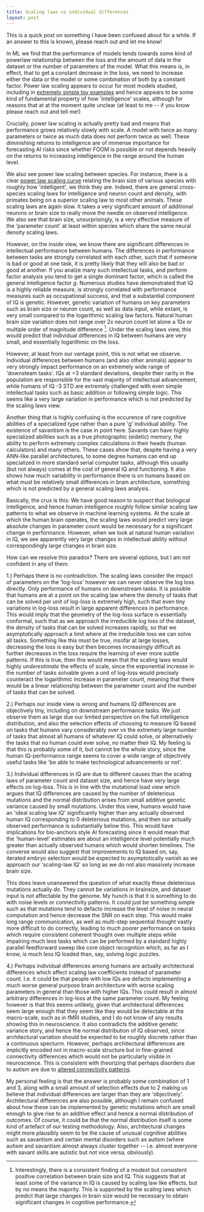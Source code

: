```yaml
---
title: Scaling laws vs individual differences
layout: post
---
```

This is a quick post on something I have been confused about for a while. If an answer to this is known, please reach out and let me know!

In ML we find that the performance of models tends towards some kind of powerlaw relationship between the loss and the amount of data in the dataset or the number of parameters of the model. What this means is, in effect, that to get a constant decrease in the loss, we need to increase either the data or the model or some combination of both by a constant factor. Power law scaling appears to occur for most models studied, including in [extremely simple toy examples](https://arxiv.org/pdf/2102.04074.pdf) and hence appears to be some kind of fundamental property of how 'intelligence' scales, although for reasons that at at the moment quite unclear (at least to me -- if you know please reach out and tell me!)

Crucially, power law scaling is actually pretty bad and means that performance grows relatively slowly with scale. A model with twice as many parameters or twice as much data does not perform twice as well. These diminishing returns to intelligence are of immense importance for forecasting AI risks since whether FOOM is possible or not depends heavily on the returns to increasing intelligence in the range around the human level. 

We also see power law scaling between species. For instance, there is a clear [power law scaling curve](https://www.karger.com/Article/FullText/327318) relating the brain size of various species with roughly how 'intelligent', we think they are. Indeed, there are general cross-species scaling laws for intelligence and neuron count and density, with primates being on a superior scaling law to most other animals.  These scaling laws are again slow. It takes a very significant amount of additional neurons or brain size to really move the needle on observed intelligence. We also see that brain size, unsurprisingly, is a very effective measure of the 'parameter count' at least within species which share the same neural density scaling laws. 

However, on the inside view, we know there are significant differences in intellectual performance between humans. The differences in performance between tasks are strongly correlated with each other, such that if someone is bad or good at one task, it is pretty likely that they will also be bad or good at another. If you analze many such intellectual tasks, and perform factor analysis you tend to get a single dominant factor, which is called the general intelligence factor *g*. Numerous studies have demonstrated that IQ is a highly reliable measure, is strongly correlated with performance measures such as occupational success, and that a substantial component of IQ is genetic. However, genetic variation of humans on key parameters such as brain size or neuron count, as well as data input, while extant, is very small compared to the logarithmic scaling law factors. Natural human brain size variation does not range over 2x neuron count let alone a 10x or multiple order of magnitude difference [^1]. Under the scaling laws view, this would predict that individual differences in IQ between humans are very small, and essentially logarithmic on the loss.

However, at least from our vantage point, this is not what we observe. Individual differences between humans (and also other animals) appear to very strongly impact performance on an extremely wide range of 'downsteam tasks'. IQs at +3 standard deviations, despite their rarity in the population are responsible for the vast majority of intellectual advancement, while humans of IQ -3 STD are extremely challenged with even simple intellectual tasks such as basic addition or following simple logic. This seems like a very large variation in performance which is not predicted by the scaling laws view. 

Another thing that is highly confusing is the occurence of rare cognitive abilities of a specialized type rather than a pure 'g' individual ability. The existence of savantism is the case in point here. Savants can have highly specialized abilities such as a true photographic (eidetic) memory, the ability to perform extremely complex calculations in their heads (human calculators) and many others. These cases show that, despite having a very ANN-like parallel architectures, to some degree humans can end up specialized in more standard serial computer tasks, although this usually (but not always) comes at the cost of general IQ and functioning. It also shows how much variability in performance there is on humans based on what must be relatively small differences in brain architecture, something which is not predicted by a general scaling laws analysis.

Basically, the crux is this: We have good reason to suspect that biological intelligence, and hence human intelligence roughly follow similar scaling law patterns to what we observe in machine learning systems. At the scale at which the human brain operates, the scaling laws would predict very large absolute changes in parameter count would be necessary for a significant change in performance. However, when we look at natural human variation in IQ, we see apparently very large changes in intellectual ability without correspondingly large changes in brain size.

How can we resolve this paradox? There are several options, but I am not confident in any of them. 

1.) Perhaps there is no contradiction. The scaling laws consider the impact of parameters on the 'log-loss' however we can never observe the log loss directly. Only performance of humans on downstream tasks. It is possible that humans are at a point on the scaling law where the density of tasks that can be solved per unit of log-loss is extremely high, such that even tiny variations in log-loss result in large apparent differences in performance. This would imply that the geometry of the log-loss surface is essentially conformal, such that as we approach the irreducible log loss of the dataset, the density of tasks that can be solved increases rapidly, so that we asymptotically approach a limit where at the irreducible loss we can solve all tasks. Something like this must be true, insofar at large losses, decreasing the loss is easy but then becomes increasingly difficult as further decreases in the loss require the learning of ever more subtle patterns. If this is true, then this would mean that the scaling laws would highly *underestimate* the effects of scale, since the exponential increase in the number of tasks solvable given a unit of log-loss would precisely counteract the logarithmic increase in parameter count, meaning that there would be a linear relationship between the parameter count and the number of tasks that can be solved.

2.) Perhaps our inside view is wrong and humans IQ differences are objectively tiny, including on downstream performance tasks. We just observe them as large due our limited perspective on the full intelligence distribution, and also the selection effects of choosing to measure IQ based on tasks that humans vary considerably over vs the extremely large number of tasks that almost all humans of whatever IQ could solve, or alternatively the tasks that no human could ever solve, no matter their IQ. My feeling is that this is probably some of it, but cannot be the whole story, since the human IQ-performance range seems to cover a wide range of objectively useful tasks like 'be able to make technological advancements or not'.

3.) Individual differences in IQ are due to different causes than the scaling laws of parameter count and dataset size, and hence have very large effects on log-loss. This is in line with the mutational load view which argues that IQ differences are caused by the number of deleterious mutations and the normal distribution arises from small additive genetic variance caused by small mutations. Under this view, humans would have an 'ideal scaling law IQ' significantly higher than any actually observed human IQ corresponding to 0 deleterious mutations, and then our actually observed performance is substantially below this. This would have implications for bio-anchors style AI forecasting since it would mean that the 'human-level' estimates are about an intelligence level potentially much greater than actually observed humans which would shorten timelines. The converse would also suggest that improvements to IQ based on, say, iterated embryo selection would be expected to asymptotically vanish as we approach our 'scaling-law IQ' so long as we do not also massively increase brain size. 

This does leave unanswered the question of what exactly these deleterious mutations actually *do*. They cannot be variations in brainsize, and dataset input is not affectable by the genome. My hunch is that it is something to do with noise levels or connectivity patterns. It could just be something simple such as that mutations tend to defacto increase the level of noise in neural computation and hence decrease the SNR on each step. This would make long range communication, as well as multi-step sequential thought vastly more difficult to do correctly, leading to much poorer performance on tasks which require consistent coherent thought over multiple steps while impairing much less tasks which can be performed by a standard highly parallel feedforward sweep like core object recognition which, as far as I know, is much less IQ loaded than, say, solving logic puzzles.

4.) Perhaps individual differences among humans are actually architectural differences which affect scaling law coefficients instead of parameter count. I.e. it could be that people with low IQs are defacto implementing a much worse general purpose brain architecture with worse scaling parameters in general than those with higher IQs. This could result in almost arbitrary differences in log-loss at the same parameter count. My feeling however is that this seems unlikely, given that architectural differences seem large enough that they seem like they would be detectable at the macro-scale, such as in fMRI studies, and I do not know of any results showing this in neuroscience. It also contradicts the additive genetic variance story, and hence the normal distribution of IQ observed, since architectural variation should be expected to be roughly discrete rather than a continuous specturm. However, perhaps architectural differences are implicitly encoded not in macro-scale structure but in fine-grained connectivity differences which would not be particularly visible in neuroscience. This is consistent with theorizing that perhaps disorders due to autism are due to [altered connectivity patterns](https://www.ncbi.nlm.nih.gov/pmc/articles/PMC4843767/).

My personal feeling is that the answer is probably some combination of 1 and 3, along with a small amount of selection effects due to 2 making us believe that individual differences are larger than they are 'objectively'. Architectural differences are also possible, although I remain confused about how these can be implemented by genetic mutations which are small enough to give rise to an additive effect and hence a normal distribution of outcomes. Of course, it could be that the normal distribution itself is some kind of artefact of our testing methodology. Also, architectural changes might more plausibly seem to be the cause of unusual cognitive abilities such as savantism and certain mental disorders such as autism (where autism and savantism almost always cluster together -- i.e. almost everyone with savant skills are autistic but not vice versa, obviously).

[^1]: Interestingly, there is a consistent finding of a modest but consistent positive correlation between brain size and IQ. This suggests that at least some of the variance in IQ is caused by scaling law like effects, but by no means the majority. This is supported by the scaling laws which predict that large changes in brain size would be necessary to obtain significant changes in cognitive performance.


